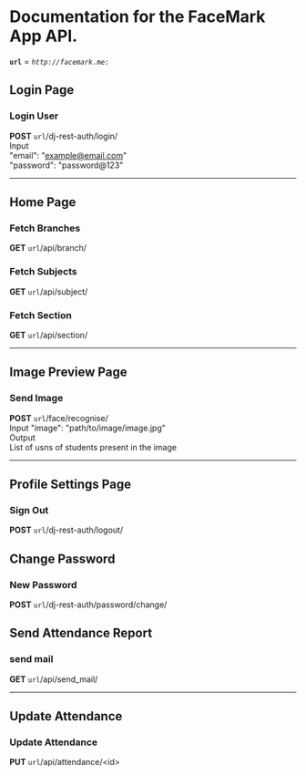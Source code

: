 # Documentation for the FaceMark App API.
<b>`url`</b> = <i>`
http://facemark.me: `</i> 

## Login Page
### Login User
<b>POST</b>     `url`/dj-rest-auth/login/<br>
Input      
"email": "example@email.com"<br>
"password": "password@123"

---

## Home Page
### Fetch Branches
<b>GET</b>    `url`/api/branch/

### Fetch  Subjects
<b>GET</b>    `url`/api/subject/

### Fetch Section
<b>GET</b>    `url`/api/section/

---

## Image Preview Page
### Send Image
<b>POST</b>  `url`/face/recognise/<br>
Input
"image": "path/to/image/image.jpg"<br>
Output <br>
List of usns of students present in the image

---

## Profile Settings Page
### Sign Out
<b>POST</b> `url`/dj-rest-auth/logout/<br>

## Change Password
### New Password
<b>POST</b> `url`/dj-rest-auth/password/change/<br>

## Send Attendance Report
### send mail
<b>GET</b> `url`/api/send_mail/

---

## Update Attendance
### Update Attendance
<b>PUT</b> `url`/api/attendance/\<id> <br>
